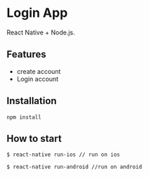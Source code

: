 # Login App 
React Native + Node.js.


## Features

* create account
* Login account


## Installation
`npm install`

## How to start

`$ react-native run-ios // run on ios` 

`$ react-native run-android //run on android`
